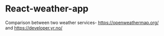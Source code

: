 # React-weather-app
Comparison between two weather services- https://openweathermap.org/ and https://developer.yr.no/
